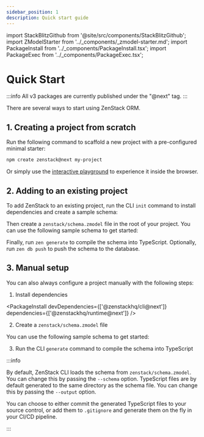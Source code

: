 ```yaml
---
sidebar_position: 1
description: Quick start guide
---
```


import StackBlitzGithub from '@site/src/components/StackBlitzGithub';
import ZModelStarter from '../_components/_zmodel-starter.md';
import PackageInstall from '../_components/PackageInstall.tsx';
import PackageExec from '../_components/PackageExec.tsx';

# Quick Start

:::info
All v3 packages are currently published under the "@next" tag.
:::

There are several ways to start using ZenStack ORM.

## 1. Creating a project from scratch

Run the following command to scaffold a new project with a pre-configured minimal starter:

```bash
npm create zenstack@next my-project
```

Or simply use the [interactive playground](https://stackblitz.com/~/github.com/zenstackhq/v3-doc-quick-start) to experience it inside the browser.

## 2. Adding to an existing project

To add ZenStack to an existing project, run the CLI `init` command to install dependencies and create a sample schema:

<PackageExec command="zenstack@next init" />

Then create a `zenstack/schema.zmodel` file in the root of your project. You can use the following sample schema to get started:

<ZModelStarter />

Finally, run `zen generate` to compile the schema into TypeScript. Optionally, run `zen db push` to push the schema to the database.

<PackageExec command="zen generate" />

## 3. Manual setup

You can also always configure a project manually with the following steps:

1. Install dependencies

  <PackageInstall devDependencies={['@zenstackhq/cli@next']} dependencies={['@zenstackhq/runtime@next']} />

2. Create a `zenstack/schema.zmodel` file

  You can use the following sample schema to get started:

  <ZModelStarter />

3. Run the CLI `generate` command to compile the schema into TypeScript

  <PackageExec command="zen generate" />

:::info

By default, ZenStack CLI loads the schema from `zenstack/schema.zmodel`. You can change this by passing the `--schema` option. TypeScript files are by default generated to the same directory as the schema file. You can change this by passing the `--output` option.

You can choose to either commit the generated TypeScript files to your source control, or add them to `.gitignore` and generate them on the fly in your CI/CD pipeline.

:::